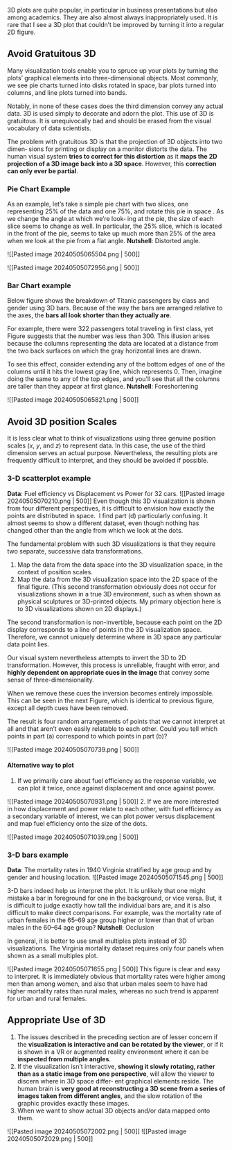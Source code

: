 3D plots are quite popular, in particular in business presentations but also among academics. They are also almost always inappropriately used. It is rare that I see a 3D plot that couldn’t be improved by turning it into a regular 2D figure.

## Avoid Gratuitous 3D

Many visualization tools enable you to spruce up your plots by turning the plots’ graphical elements into three-dimensional objects. Most commonly, we see pie charts turned into disks rotated in space, bar plots turned into columns, and line plots turned into bands. 

Notably, in none of these cases does the third dimension convey any actual data. 3D is used simply to decorate and adorn the plot. This use of 3D is gratuitous. It is unequivocally bad and should be erased from the visual vocabulary of data scientists. 

The problem with gratuitous 3D is that the projection of 3D objects into two dimen‐ sions for printing or display on a monitor distorts the data. The human visual system **tries to correct for this distortion** as it **maps the 2D projection of a 3D image back into a 3D space**. However, this **correction can only ever be partial**. 

### Pie Chart Example
As an example, let’s take a simple pie chart with two slices, one representing 25% of the data and one 75%, and rotate this pie in space . As we change the angle at which we’re look‐ ing at the pie, the size of each slice seems to change as well. In particular, the 25% slice, which is located in the front of the pie, seems to take up much more than 25% of the area when we look at the pie from a flat angle. 
**Nutshell**: Distorted angle.

![[Pasted image 20240505065504.png | 500]]

![[Pasted image 20240505072956.png | 500]]

### Bar Chart example

Below figure shows the breakdown of Titanic passengers by class and gender using 3D bars. Because of the way the bars are arranged relative to the axes, the **bars all look shorter than they actually are**. 

For example, there were 322 passengers total traveling in first class, yet Figure suggests that the number was less than 300. This illusion arises because the columns representing the data are located at a distance from the two back surfaces on which the gray horizontal lines are drawn. 

To see this effect, consider extending any of the bottom edges of one of the columns until it hits the lowest gray line, which represents 0. Then, imagine doing the same to any of the top edges, and you’ll see that all the columns are taller than they appear at first glance.
**Nutshell**: Foreshortening

![[Pasted image 20240505065821.png | 500]]

## Avoid 3D position Scales

It is less clear what to think of visualizations using three genuine position scales ($x$, $y$, and $z$) to represent data. In this case, the use of the third dimension serves an actual purpose. Nevertheless, the resulting plots are frequently difficult to interpret, and they should be avoided if possible.

### 3-D scatterplot example
**Data**: Fuel efficiency vs Displacement vs Power for 32 cars. 
![[Pasted image 20240505070210.png | 500]]
 Even though this 3D visualization is shown from four different perspectives, it is difficult to envision how exactly the points are distributed in space.  I find part (d) particularly confusing. It almost seems to show a different dataset, even though nothing has changed other than the angle from which we look at the dots.

The fundamental problem with such 3D visualizations is that they require two separate, successive data transformations. 
1. Map the data from the data space into the 3D visualization space, in the context of position scales. 
2. Map the data from the 3D visualization space into the 2D space of the final figure. (This second transformation obviously does not occur for visualizations shown in a true 3D environment, such as when shown as physical sculptures or 3D-printed objects. My primary objection here is to 3D visualizations shown on 2D displays.) 

The second transformation is non-invertible, because each point on the 2D display corresponds to a line of points in the 3D visualization space. Therefore, we cannot uniquely determine where in 3D space any particular data point lies.

Our visual system nevertheless attempts to invert the 3D to 2D transformation. However, this process is unreliable, fraught with error, and **highly dependent on appropriate cues in the image** that convey some sense of three-dimensionality. 

When we remove these cues the inversion becomes entirely impossible. This can be seen in the next Figure, which is identical to previous figure, except all depth cues have been removed. 

The result is four random arrangements of points that we cannot interpret at all and that aren’t even easily relatable to each other. Could you tell which points in part (a) correspond to which points in part (b)? 

![[Pasted image 20240505070739.png | 500]]
#### Alternative way to plot

1. If we primarily care about fuel efficiency as the response variable, we can plot it twice, once against displacement and once against power.

![[Pasted image 20240505070931.png | 500]]
2. If we are more interested in how displacement and power relate to each other, with fuel efficiency as a secondary variable of interest, we can plot power versus displacement and map fuel efficiency onto the size of the dots.

![[Pasted image 20240505071039.png | 500]]

### 3-D bars example
**Data**: The mortality rates in 1940 Virginia stratified by age group and by gender and housing location. 
![[Pasted image 20240505071545.png | 500]]

3-D bars indeed help us interpret the plot. It is unlikely that one might mistake a bar in foreground for one in the background, or vice versa. But, it is difficult to judge exactly how tall the individual bars are, and it is also difficult to make direct comparisons. For example, was the mortality rate of urban females in the 65–69 age group higher or lower than that of urban males in the 60–64 age group?
**Nutshell**: Occlusion

In general, it is better to use small multiples plots instead of 3D visualizations. The Virginia mortality dataset requires only four panels when shown as a small multiples plot.

![[Pasted image 20240505071655.png | 500]]
This figure is clear and easy to interpret. It is immediately obvious that mortality rates were higher among men than among women, and also that urban males seem to have had higher mortality rates than rural males, whereas no such trend is apparent for urban and rural females.

## Appropriate Use of 3D

1. The issues described in the preceding section are of lesser concern if the **visualization is interactive and can be rotated by the viewer**, or if it is shown in a VR or augmented reality environment where it can be **inspected from multiple angles**.
2. If the visualization isn’t interactive, **showing it slowly rotating, rather than as a static image from one perspective**, will allow the viewer to discern where in 3D space differ‐ ent graphical elements reside. The human brain is **very good at reconstructing a 3D scene from a series of images taken from different angles**, and the slow rotation of the graphic provides exactly these images.
3. When we want to show actual 3D objects and/or data mapped onto them.

![[Pasted image 20240505072002.png | 500]]
![[Pasted image 20240505072029.png | 500]]

